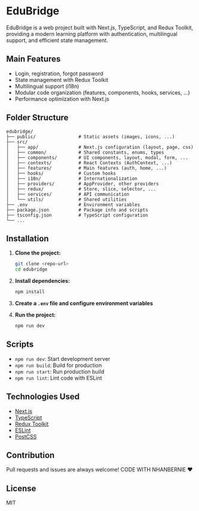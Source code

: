 # EduBridge

EduBridge is a web project built with Next.js, TypeScript, and Redux Toolkit, providing a modern learning platform with authentication, multilingual support, and efficient state management.

## Main Features

- Login, registration, forgot password
- State management with Redux Toolkit
- Multilingual support (i18n)
- Modular code organization (features, components, hooks, services, ...)
- Performance optimization with Next.js

## Folder Structure

```
edubridge/
├── public/                # Static assets (images, icons, ...)
├── src/
│   ├── app/               # Next.js configuration (layout, page, css)
│   ├── common/            # Shared constants, enums, types
│   ├── components/        # UI components, layout, modal, form, ...
│   ├── contexts/          # React Contexts (AuthContext, ...)
│   ├── features/          # Main features (auth, home, ...)
│   ├── hooks/             # Custom hooks
│   ├── i18n/              # Internationalization
│   ├── providers/         # AppProvider, other providers
│   ├── redux/             # Store, slice, selector, ...
│   ├── services/          # API communication
│   └── utils/             # Shared utilities
├── .env                   # Environment variables
├── package.json           # Package info and scripts
├── tsconfig.json          # TypeScript configuration
└── ...
```

## Installation

1. **Clone the project:**
   ```bash
   git clone <repo-url>
   cd edubridge
   ```
2. **Install dependencies:**
   ```bash
   npm install
   ```
3. **Create a `.env` file and configure environment variables**

4. **Run the project:**
   ```bash
   npm run dev
   ```

## Scripts

- `npm run dev`: Start development server
- `npm run build`: Build for production
- `npm run start`: Run production build
- `npm run lint`: Lint code with ESLint

## Technologies Used

- [Next.js](https://nextjs.org/)
- [TypeScript](https://www.typescriptlang.org/)
- [Redux Toolkit](https://redux-toolkit.js.org/)
- [ESLint](https://eslint.org/)
- [PostCSS](https://postcss.org/)

## Contribution

Pull requests and issues are always welcome!
CODE WITH NHANBERNIE ❤️

## License

MIT
